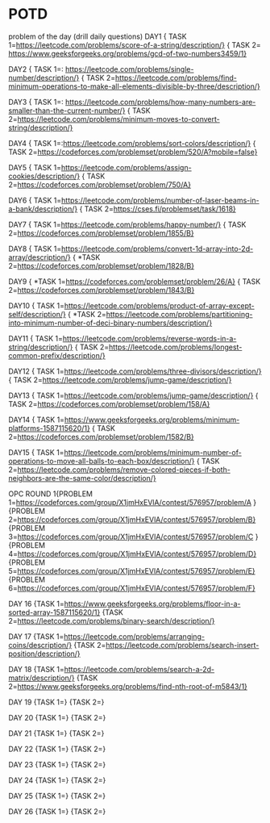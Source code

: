 # POTD
problem of the day (drill daily questions)
DAY1 { TASK 1=https://leetcode.com/problems/score-of-a-string/description/}
     { TASK 2= https://www.geeksforgeeks.org/problems/gcd-of-two-numbers3459/1}
     
DAY2 { TASK 1=: https://leetcode.com/problems/single-number/description/}
     { TASK 2=https://leetcode.com/problems/find-minimum-operations-to-make-all-elements-divisible-by-three/description/}     
     
DAY3 { TASK 1=: https://leetcode.com/problems/how-many-numbers-are-smaller-than-the-current-number/}
     { TASK 2=https://leetcode.com/problems/minimum-moves-to-convert-string/description/}     

DAY4 { TASK 1=:https://leetcode.com/problems/sort-colors/description/}
     { TASK 2=https://codeforces.com/problemset/problem/520/A?mobile=false}    

DAY5 { TASK 1=https://leetcode.com/problems/assign-cookies/description/}
     { TASK 2=https://codeforces.com/problemset/problem/750/A}  
     
DAY6 { TASK 1=https://leetcode.com/problems/number-of-laser-beams-in-a-bank/description/}
     { TASK 2=https://cses.fi/problemset/task/1618}    
     
DAY7 { TASK 1=https://leetcode.com/problems/happy-number/}
     { TASK 2=https://codeforces.com/problemset/problem/1855/B} 
     
DAY8 { TASK 1=https://leetcode.com/problems/convert-1d-array-into-2d-array/description/}
     { *TASK 2=https://codeforces.com/problemset/problem/1828/B}
     
DAY9 { *TASK 1=https://codeforces.com/problemset/problem/26/A}
     { TASK 2=https://codeforces.com/problemset/problem/1843/B} 
     
DAY10 { TASK 1=https://leetcode.com/problems/product-of-array-except-self/description/}
     { *TASK 2=https://leetcode.com/problems/partitioning-into-minimum-number-of-deci-binary-numbers/description/}
     
DAY11 { TASK 1=https://leetcode.com/problems/reverse-words-in-a-string/description/}
     { TASK 2=https://leetcode.com/problems/longest-common-prefix/description/} 
     
DAY12 { TASK 1=https://leetcode.com/problems/three-divisors/description/}
     { TASK 2=https://leetcode.com/problems/jump-game/description/}
     
DAY13 { TASK 1=https://leetcode.com/problems/jump-game/description/}
     { TASK 2=https://codeforces.com/problemset/problem/158/A}   
     
DAY14 { TASK 1=https://www.geeksforgeeks.org/problems/minimum-platforms-1587115620/1}
     { TASK 2=https://codeforces.com/problemset/problem/1582/B}   
     
DAY15 { TASK 1=https://leetcode.com/problems/minimum-number-of-operations-to-move-all-balls-to-each-box/description/}
     { TASK 2=https://leetcode.com/problems/remove-colored-pieces-if-both-neighbors-are-the-same-color/description/}   

OPC ROUND 1{PROBLEM 1=https://codeforces.com/group/X1jmHxEVlA/contest/576957/problem/A }
           {PROBLEM 2=https://codeforces.com/group/X1jmHxEVlA/contest/576957/problem/B}
           {PROBLEM 3=https://codeforces.com/group/X1jmHxEVlA/contest/576957/problem/C }
           {PROBLEM 4=https://codeforces.com/group/X1jmHxEVlA/contest/576957/problem/D}
           {PROBLEM 5=https://codeforces.com/group/X1jmHxEVlA/contest/576957/problem/E}
           {PROBLEM 6=https://codeforces.com/group/X1jmHxEVlA/contest/576957/problem/F}

DAY 16 {TASK 1=https://www.geeksforgeeks.org/problems/floor-in-a-sorted-array-1587115620/1}
       {TASK 2=https://leetcode.com/problems/binary-search/description/} 

DAY 17 {TASK 1=https://leetcode.com/problems/arranging-coins/description/}
       {TASK 2=https://leetcode.com/problems/search-insert-position/description/} 

DAY 18 {TASK 1=https://leetcode.com/problems/search-a-2d-matrix/description/}
       {TASK 2=https://www.geeksforgeeks.org/problems/find-nth-root-of-m5843/1}

DAY 19 {TASK 1=}
       {TASK 2=}        
       
DAY 20 {TASK 1=}
       {TASK 2=} 
       
DAY 21 {TASK 1=}
       {TASK 2=}

DAY 22 {TASK 1=}
       {TASK 2=}        
       
DAY 23 {TASK 1=}
       {TASK 2=} 

DAY 24 {TASK 1=}
       {TASK 2=}

DAY 25 {TASK 1=}
       {TASK 2=}        
       
DAY 26 {TASK 1=}
       {TASK 2=} 
           
     
     
          
     
     
     

